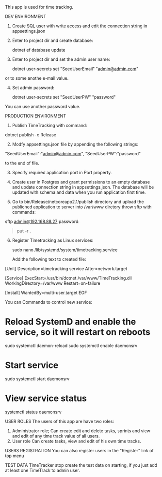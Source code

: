This app is used for time tracking.

DEV ENVIRONMENT

1. Create SQL user with write access and edit the connection string in appsettings.json

2. Enter to project dir and create database:

    dotnet ef database update

3. Enter to project dir and set the admin user name:

    dotnet user-secrets set "SeedUserEmail" "admin@admin.com"
    
or to some anothe e-mail value.

4. Set admin password:

    dotnet user-secrets set "SeedUserPW" "password"
    
You can use another password value.

PRODUCTION ENVIRONMENT

1. Publish TimeTracking with command:

  dotnet publish -c Release

2. Modfy appsettings.json file by appending the following strings:

  "SeedUserEmail":"admin@admin.com",
  "SeedUserPW":"password"

  to the end of file.

3. Specify required application port in Port property.

4. Create user in Postgres and grant permissions to an empty database and update connection string in appsettings.json.
The database will be updated with schema and data when you run application first time.

5. Go to bin/Release/netcoreapp2.1/publish directory and upload the publiched application to server into /var/www diretory throw sftp with commands:

  sftp admin@192.168.88.27
  password:
  >put -r .

6. Register Timetracking as Linux services:

    sudo nano /lib/systemd/system/timetracking.service

    Add the following text to created file:

[Unit]
Description=timetracking service
After=network.target

[Service]
ExecStart=/usr/bin/dotnet /var/www/TimeTracking.dll
WorkingDirectory=/var/www
Restart=on-failure

[Install]
WantedBy=multi-user.target
EOF

  You can Commands to control new service:
# Reload SystemD and enable the service, so it will restart on reboots

sudo systemctl daemon-reload 
sudo systemctl enable daemonsrv

# Start service
sudo systemctl start daemonsrv

# View service status
systemctl status daemonsrv
    
USER ROLES
The users of this app are have two roles:
1. Administrator role;
  Can create edit and delete tasks, sprints and view and edit of any time track value of all users.
2. User role
  Can create tasks, view and edit of his own time tracks.
  
USERS REGISTRATION
You can also register users in the "Register" link of top menu

TEST DATA
TimeTracker stop create the test data on starting, if you just add at least one TimeTrack to admin user.